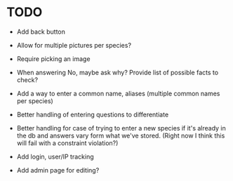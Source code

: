# TODO

- Add back button
- Allow for multiple pictures per species?
- Require picking an image
- When answering No, maybe ask why? Provide list of possible facts to check?

- Add a way to enter a common name, aliases (multiple common names per species)

- Better handling of entering questions to differentiate
- Better handling for case of trying to enter a new species 
  if it's already in the db and answers vary form what we've stored.
  (Right now I think this will fail with a constraint violation?)

- Add login, user/IP tracking
- Add admin page for editing?